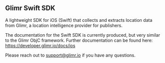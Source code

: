 ## Glimr Swift SDK

A lightweight SDK for iOS (Swift) that collects and extracts location data from Glimr, a location intelligence provider for publishers. 

The documentation for the Swift SDK is currently produced, but very similar to the Glimr ObjC framework. 
Further documentation can be found here: https://developer.glimr.io/docs/ios

Please reach out to support@glimr.io if you have any questions. 
